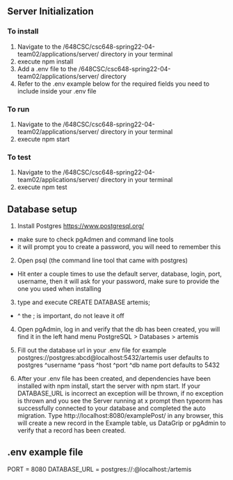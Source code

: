 ## Server Initialization
### To install
1. Navigate to the /648CSC/csc648-spring22-04-team02/applications/server/ directory in your terminal
2. execute  npm install
3. Add a .env file to the /648CSC/csc648-spring22-04-team02/applications/server/ directory
4. Refer to the .env example below for the required fields you need to include inside your .env file

### To run
1. Navigate to the /648CSC/csc648-spring22-04-team02/applications/server/ directory in your terminal
2. execute  npm start

### To test
1. Navigate to the /648CSC/csc648-spring22-04-team02/applications/server/ directory in your terminal
2. execute   npm test


## Database setup
1. Install Postgres https://www.postgresql.org/
- make sure to check pgAdmen and command line tools
- it will prompt you to create a password, you will need to remember this
2. Open psql (the command line tool that came with postgres)
- Hit enter a couple times to use the default server, database, login, port, username, then it will ask for your password, make sure to provide the one you used when installing
3. type and execute  CREATE DATABASE artemis;
- ^ the ; is important, do not leave it off
4. Open pgAdmin, log in and verify that the db has been created, you will find it in the left hand menu
PostgreSQL > Databases > artemis
5. Fill out the database url in your .env file for example postgres://postgres:abcd@localhost:5432/artemis
user defaults to postgres                                               ^username ^pass ^host   ^port  ^db name
port defaults to 5432

6. After your .env file has been created, and dependencies have been installed with npm install, start
the server with npm start. If your DATABASE_URL is incorrect an exception will be thrown, if no exception is thrown and you see the
Server running at x  prompt then typeorm has successfully connected to your database and completed the auto migration. 
Type http://localhost:8080/examplePost/ in any browser, this will create a new record in the Example table, us DataGrip or pgAdmin
to verify that a record has been created.

## .env example file

PORT = 8080
DATABASE_URL = postgres://<user>:<password>@localhost:<port>/artemis  
